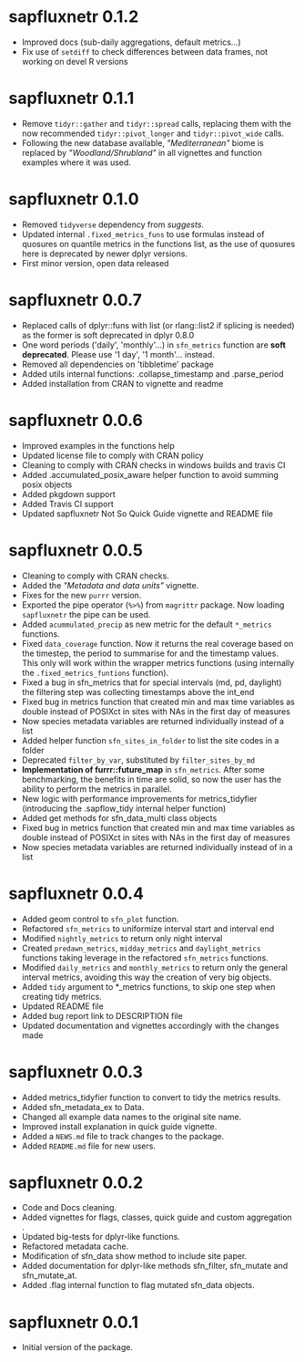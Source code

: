 # sapfluxnetr 0.1.2

* Improved docs (sub-daily aggregations, default metrics...)
* Fix use of `setdiff` to check differences between data frames, not working on devel R versions

# sapfluxnetr 0.1.1

* Remove `tidyr::gather` and `tidyr::spread` calls, replacing them with the now
  recommended `tidyr::pivot_longer` and `tidyr::pivot_wide` calls.
* Following the new database available, *"Mediterranean"* biome is replaced
  by *"Woodland/Shrubland"* in all vignettes and function examples where it was
  used.

# sapfluxnetr 0.1.0

* Removed `tidyverse` dependency from *suggests*.
* Updated internal `.fixed_metrics_funs` to use formulas instead of quosures
  on quantile metrics in the functions list, as the use of quosures here is
  deprecated by newer dplyr versions.
* First minor version, open data released

# sapfluxnetr 0.0.7

* Replaced calls of dplyr::funs with list (or rlang::list2 if splicing is needed)
  as the former is soft deprecated in dplyr 0.8.0
* One word periods ('daily', 'monthly'...) in `sfn_metrics` function are
  **soft deprecated**. Please use '1 day', '1 month'... instead. 
* Removed all dependencies on 'tibbletime' package
* Added utils internal functions: .collapse_timestamp and .parse_period
* Added installation from CRAN to vignette and readme

# sapfluxnetr 0.0.6

* Improved examples in the functions help
* Updated license file to comply with CRAN policy
* Cleaning to comply with CRAN checks in windows builds and travis CI
* Added .accumulated_posix_aware helper function to avoid summing posix objects
* Added pkgdown support
* Added Travis CI support
* Updated sapfluxnetr Not So Quick Guide vignette and README file

# sapfluxnetr 0.0.5

* Cleaning to comply with CRAN checks.
* Added the *"Metadata and data units"* vignette.
* Fixes for the new `purrr` version.
* Exported the pipe operator (`%>%`) from `magrittr` package. Now loading
  `sapfluxnetr` the pipe can be used.
* Added `acummulated_precip` as new metric for the default `*_metrics` functions.
* Fixed `data_coverage` function. Now it returns the real coverage based on the
  timestep, the period to summarise for and the timestamp values. This only will
  work within the wrapper metrics functions (using internally the 
  `.fixed_metrics_funtions` function).
* Fixed a bug in sfn_metrics that for special intervals (md, pd, daylight) the
  filtering step was collecting timestamps above the int_end
* Fixed bug in metrics function that created min and max time variables as double
  instead of POSIXct in sites with NAs in the first day of measures
* Now species metadata variables are returned individually instead of a list
* Added helper function `sfn_sites_in_folder` to list the site codes in a folder
* Deprecated `filter_by_var`, substituted by `filter_sites_by_md`
* **Implementation of furrr::future_map** in `sfn_metrics`. After some
  benchmarking, the benefits in time are solid, so now the user has the ability
  to perform the metrics in parallel.
* New logic with performance improvements for metrics_tidyfier (introducing the
  .sapflow_tidy internal helper function)
* Added get methods for sfn_data_multi class objects
* Fixed bug in metrics function that created min and max time variables as double
  instead of POSIXct in sites with NAs in the first day of measures
* Now species metadata variables are returned individually instead of in a list

# sapfluxnetr 0.0.4

* Added geom control to `sfn_plot` function.
* Refactored `sfn_metrics` to uniformize interval start and interval end
* Modified `nightly_metrics` to return only night interval
* Created `predawn_metrics`, `midday_metrics` and `daylight_metrics` functions
  taking leverage in the refactored `sfn_metrics` functions.
* Modified `daily_metrics` and `monthly_metrics` to return only the general
  interval metrics, avoiding this way the creation of very big objects.
* Added `tidy` argument to *_metrics functions, to skip one step when creating
  tidy metrics.
* Updated README file
* Added bug report link to DESCRIPTION file
* Updated documentation and vignettes accordingly with the changes made

# sapfluxnetr 0.0.3

* Added metrics_tidyfier function to convert to tidy the metrics results.
* Added sfn_metadata_ex to Data.
* Changed all example data names to the original site name.
* Improved install explanation in quick guide vignette.
* Added a `NEWS.md` file to track changes to the package.
* Added `README.md` file for new users.

# sapfluxnetr 0.0.2

* Code and Docs cleaning.
* Added vignettes for flags, classes, quick guide and custom aggregation .
* Updated big-tests for dplyr-like functions.
* Refactored metadata cache.
* Modification of sfn_data show method to include site paper.
* Added documentation for dplyr-like methods sfn_filter, sfn_mutate and
  sfn_mutate_at.
* Added .flag internal function to flag mutated sfn_data objects.

# sapfluxnetr 0.0.1

* Initial version of the package.
